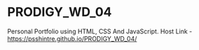 # PRODIGY_WD_04
 Personal Portfolio using HTML, CSS And JavaScript.
 Host Link - https://psshintre.github.io/PRODIGY_WD_04/
